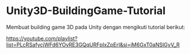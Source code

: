 # Unity3D-BuildingGame-Tutorial

Membuat building game 3D pada Unity dengan mengikuti tutorial berikut:

https://youtube.com/playlist?list=PLcRSafycjWFd6YOvRE3GQqURFpIxZpErI&si=jM6GxT0aNSlGyV_R
